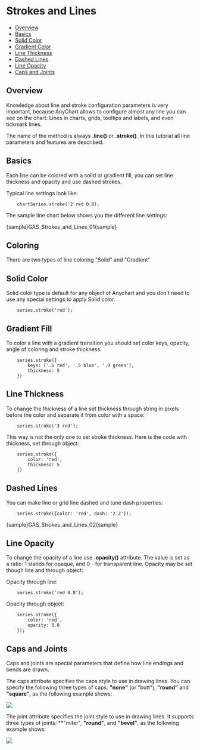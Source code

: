 # Strokes and Lines

* [Overview](#overview)
* [Basics](#basics)
* [Solid Color](#solid_color)
* [Gradient Color](#gradient_color)
* [Line Thickness](#line_thickness)
* [Dashed Lines](#dashed_lines)
* [Line Opacity](#line_opacity)
* [Caps and Joints](#caps_and_joints)

## Overview

Knowledge about line and stroke configuration parameters is very important, because AnyChart allows to configure almost any line you can see on the chart: Lines in charts, grids, tooltips and labels, and even tickmark lines.

The name of the method is always **.line()** or **.stroke()**. In this tutorial all line parameters and features are described.

## Basics

Each line can be colored with a solid or gradient fill, you can set line thickness and opacity and use dashed strokes.

Typical line settings look like:

```
    chartSeries.stroke('2 red 0.8);
```

The sample line chart below shows you the different line settings:

{sample}GAS\_Strokes\_and\_Lines\_01{sample}


## Coloring

There are two types of line coloring "Solid" and "Gradient"

## Solid Color

Solid color type is default for any object of Anychart and you don't need to use any special settings to apply Solid color. <!--For more information see [Link in need]Coloring methods[/Link]-->

```
    series.stroke('red');
```

## Gradient Fill

To color a line with a gradient transition you should set color keys, opacity, angle of coloring and stroke thickness. <!--Color keys can be found in [Link in need]Coloring methods[/Link]-->

```
    series.stroke({
        keys: ['.1 red', '.5 blue', '.9 green'],
        thickness: 5
    })
```

## Line Thickness

To change the thickness of a line set thickness through string in pixels before the color and separate it from color with a space:

```
    series.stroke('3 red');
```

This way is not the only one to set stroke thickness. Here is the code with thickness, set through object:

```
    series.stroke({
        color: 'red',
        thickness: 5
    })
```

## Dashed Lines

You can make line or grid line dashed and tune dash properties:

```
    series.stroke({color: 'red', dash: '2 2'});
```

{sample}GAS\_Strokes\_and\_Lines\_02{sample}

## Line Opacity

To change the opacity of a line use **.opacity()** attribute. The value is set as a ratio: 1 stands for opaque, and 0 - for transparent line. Opacity may be set though line and through object:

Opacity through line:

```
    series.stroke('red 0.8');
```

Opacity through object:

```
    series.stroke({
        color: 'red', 
        opacity: 0.8
    });
```

## Caps and Joints

Caps and joints are special parameters that define how line endings and bends are drawn.

The caps attribute specifies the caps style to use in drawing lines. You can specify the following three types of caps: **"none"** (or "butt"), **"round"** and **"square"**, as the following example shows:

![](http://static.anychart.com/linecap.jpg)

The joint attribute specifies the joint style to use in drawing lines. It supports three types of joints: **"miter", **"round"**, and **"bevel"**, as the following example shows:

![](http://static.anychart.com/linejoin.jpg)